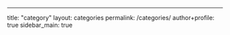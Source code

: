 ---
title: "category"
layout: categories
permalink: /categories/
author+profile: true
sidebar_main: true
